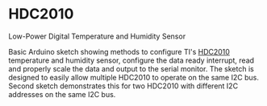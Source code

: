 # HDC2010
Low-Power Digital Temperature and Humidity Sensor

Basic Arduino sketch showing methods to configure TI's [HDC2010](http://www.ti.com/lit/ds/symlink/hdc2010.pdf) temperature and humidity sensor, configure the data ready interrupt, read and properly scale the data and output to the serial monitor. The sketch is designed to easily allow multiple HDC2010 to operate on the same I2C bus. Second sketch demonstrates this for two HDC2010 with different I2C addresses on the same I2C bus.
